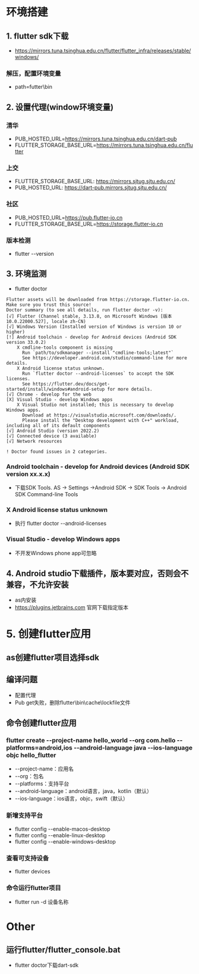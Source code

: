 # 环境搭建

## 1. flutter sdk下载
- https://mirrors.tuna.tsinghua.edu.cn/flutter/flutter_infra/releases/stable/windows/
### 解压，配置环境变量
- path=futter\bin
## 2. 设置代理(window环境变量)
### 清华
- PUB_HOSTED_URL=https://mirrors.tuna.tsinghua.edu.cn/dart-pub
- FLUTTER_STORAGE_BASE_URL=https://mirrors.tuna.tsinghua.edu.cn/flutter
### 上交
- FLUTTER_STORAGE_BASE_URL: https://mirrors.sjtug.sjtu.edu.cn/
- PUB_HOSTED_URL: https://dart-pub.mirrors.sjtug.sjtu.edu.cn/
### 社区
- PUB_HOSTED_URL=https://pub.flutter-io.cn
- FLUTTER_STORAGE_BASE_URL=https://storage.flutter-io.cn
### 版本检测
- flutter --version

## 3. 环境监测
- flutter doctor
```
Flutter assets will be downloaded from https://storage.flutter-io.cn. Make sure you trust this source!
Doctor summary (to see all details, run flutter doctor -v):
[√] Flutter (Channel stable, 3.13.8, on Microsoft Windows [版本 10.0.22000.527], locale zh-CN)
[√] Windows Version (Installed version of Windows is version 10 or higher)
[!] Android toolchain - develop for Android devices (Android SDK version 33.0.2)
    X cmdline-tools component is missing
      Run `path/to/sdkmanager --install "cmdline-tools;latest"`
      See https://developer.android.com/studio/command-line for more details.
    X Android license status unknown.
      Run `flutter doctor --android-licenses` to accept the SDK licenses.
      See https://flutter.dev/docs/get-started/install/windows#android-setup for more details.
[√] Chrome - develop for the web
[X] Visual Studio - develop Windows apps
    X Visual Studio not installed; this is necessary to develop Windows apps.
      Download at https://visualstudio.microsoft.com/downloads/.
      Please install the "Desktop development with C++" workload, including all of its default components
[√] Android Studio (version 2022.2)
[√] Connected device (3 available)
[√] Network resources

! Doctor found issues in 2 categories.
```
### Android toolchain - develop for Android devices (Android SDK version xx.x.x)
- 下载SDK Tools. AS -> Settings ->Android SDK -> SDK Tools -> Android SDK Command-line Tools
### X Android license status unknown
- 执行 flutter doctor --android-licenses
### Visual Studio - develop Windows apps
* 不开发Windows phone app可忽略

## 4. Android studio下载插件，版本要对应，否则会不兼容，不允许安装
- as内安装
- https://plugins.jetbrains.com 官网下载指定版本

# 5. 创建flutter应用
## as创建flutter项目选择sdk
## 编译问题
- 配置代理
- Pub get失败，删除flutter\bin\cache\lockfile文件
 ## 命令创建flutter应用
 ### flutter create --project-name hello_world --org com.hello --platforms=android,ios --android-language java --ios-language objc hello_flutter
 * --project-name：应用名
 * --org：包名
 * --platforms：支持平台
 * --android-language：android语言，java，kotlin（默认）
 * --ios-language：ios语言，objc，swift（默认）
### 新增支持平台
* flutter config --enable-macos-desktop
* flutter config --enable-linux-desktop
* flutter config --enable-windows-desktop
### 查看可支持设备
* flutter devices
### 命令运行flutter项目
* flutter run -d 设备名称

# Other
## 运行flutter/flutter_console.bat
- flutter doctor下载dart-sdk




